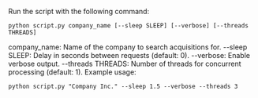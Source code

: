 Run the script with the following command:

```
python script.py company_name [--sleep SLEEP] [--verbose] [--threads THREADS]
```
company_name: Name of the company to search acquisitions for.
--sleep SLEEP: Delay in seconds between requests (default: 0).
--verbose: Enable verbose output.
--threads THREADS: Number of threads for concurrent processing (default: 1).
Example usage:
```
python script.py "Company Inc." --sleep 1.5 --verbose --threads 3
```
